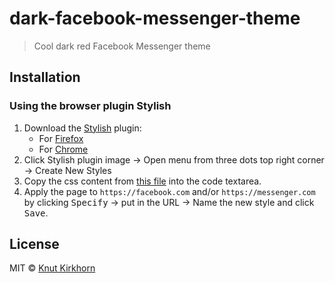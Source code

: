 # dark-facebook-messenger-theme
> Cool dark red Facebook Messenger theme

## Installation
### Using the browser plugin Stylish
1. Download the [Stylish](https://userstyles.org/) plugin:
    - For [Firefox](https://addons.mozilla.org/en-US/firefox/addon/stylish/)
    - For [Chrome](https://chrome.google.com/webstore/detail/stylish-custom-themes-for/fjnbnpbmkenffdnngjfgmeleoegfcffe)
2. Click Stylish plugin image → Open menu from three dots top right corner → Create New Styles
3. Copy the css content from [this file](dark-facebook-messenger-theme.css) into the code textarea.
4. Apply the page to `https://facebook.com` and/or `https://messenger.com` by clicking <kbd>Specify</kbd> → put in the URL → Name the new style and click <kbd>Save</kbd>.

## License
MIT © [Knut Kirkhorn](LICENSE)
